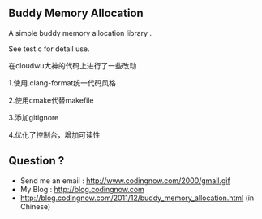 ## Buddy Memory Allocation

A simple buddy memory allocation library .

See test.c for detail use.



在cloudwu大神的代码上进行了一些改动：

1.使用.clang-format统一代码风格

2.使用cmake代替makefile

3.添加gitignore

4.优化了控制台，增加可读性





## Question ?

* Send me an email : http://www.codingnow.com/2000/gmail.gif
* My Blog : http://blog.codingnow.com
* http://blog.codingnow.com/2011/12/buddy_memory_allocation.html (in Chinese)
